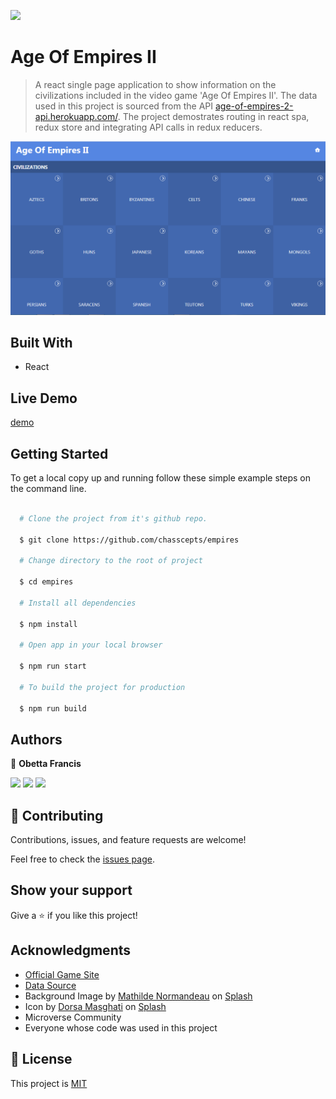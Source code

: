 ![](https://img.shields.io/badge/Microverse-blueviolet)

# Age Of Empires II

> A react single page application to show information on the civilizations included in the video game 'Age Of Empires II'. The data used in this project is sourced from the API [age-of-empires-2-api.herokuapp.com/](https://age-of-empires-2-api.herokuapp.com/docs/). The project demostrates routing in react spa, redux store and integrating API calls in redux reducers.

![screenshot](./app_screenshot.png)

## Built With

- React

## Live Demo

[demo](https://chass-empires.herokuapp.com/)

## Getting Started

To get a local copy up and running follow these simple example steps on the command line.

```bash

  # Clone the project from it's github repo.

  $ git clone https://github.com/chasscepts/empires

  # Change directory to the root of project

  $ cd empires

  # Install all dependencies

  $ npm install

  # Open app in your local browser

  $ npm run start

  # To build the project for production

  $ npm run build

```

## Authors

👤 **Obetta Francis**

[![](https://img.shields.io/badge/GitHub-100000?style=for-the-badge&logo=github&logoColor=white)](https://github.com/chasscepts) [![](https://img.shields.io/badge/Twitter-1DA1F2?style=for-the-badge&logo=twitter&logoColor=white)](https://twitter.com/chasscepts) [![](https://img.shields.io/badge/LinkedIn-0077B5?style=for-the-badge&logo=linkedin&logoColor=white)](https://www.linkedin.com/in/chasscepts/)

## 🤝 Contributing

Contributions, issues, and feature requests are welcome!

Feel free to check the [issues page](https://github.com/chasscepts/empires/issues).

## Show your support

Give a ⭐️ if you like this project!

## Acknowledgments
- [Official Game Site](https://www.ageofempires.com/games/aoeiide/)
- [Data Source](https://age-of-empires-2-api.herokuapp.com/docs/)
- Background Image by [Mathilde Normandeau](https://unsplash.com/@mathildeeee?utm_source=unsplash&utm_medium=referral&utm_content=creditCopyText) on [Splash](https://unsplash.com/s/photos/blue?utm_source=unsplash&utm_medium=referral&utm_content=creditCopyText)
- Icon by [Dorsa Masghati](https://unsplash.com/@dorsamasghati?utm_source=unsplash&utm_medium=referral&utm_content=creditCopyText) on [Splash](https://unsplash.com/s/photos/blue?utm_source=unsplash&utm_medium=referral&utm_content=creditCopyText)
- Microverse Community
- Everyone whose code was used in this project

## 📝 License

This project is [MIT](./LICENSE)
